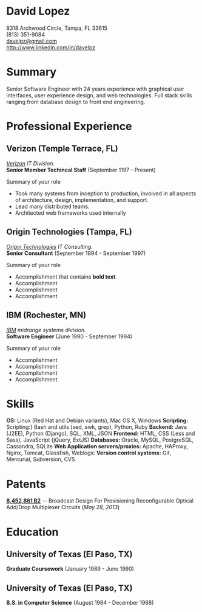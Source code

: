 # David Lopez
8318 Archwood Circle, Tampa, FL 33615  
(813) 351-9084  
davelpz@gmail.com  
http://www.linkedin.com/in/davelpz

# Summary
Senior Software Engineer with 24 years experience  with graphical  user interfaces, user experience design, and web technologies.  Full stack skills ranging from database design to front end engineering.

# Professional Experience
## Verizon (Temple Terrace, FL)
*[Verizon](http://verizon.com) IT Division.*  
**Senior Member Techincal Staff** (September 1197 - Present)

Summary of your role
- Took many systems from inception to production, involved in all aspects of architecture, design, implementation, and support.
- Lead many distributed teams.
- Architected web frameworks used internally

## Origin Technologies (Tampa, FL)
*[Origin Technologies](http://www.origintechnologies.com/) IT Consulting.*  
**Senior Consultant** (September 1994 - September 1997)

Summary of your role

- Accomplishment that contains **bold text**.
- Accomplishment
- Accomplishment
- Accomplishment

## IBM (Rochester, MN)
*[IBM](http://www.ibm.com) midrange systems division.*  
**Software Engineer** (June 1990 - September 1994)

Summary of your role

- Accomplishment
- Accomplishment
- Accomplishment
- Accomplishment

# Skills
**OS:** Linux (Red Hat and Debian variants), Mac OS X, Windows
**Scripting:** Scripting:} Bash and utils (sed, awk, grep), Python, Ruby
**Backend:** Java (J2EE), Python (Django), SQL, XML, JSON
**Frontend:** HTML, CSS (Less and Sass), JavaScript (jQuery, ExtJS)
**Databases:** Oracle, MySQL, PostgreSQL, Cassandra, SQLite
**Web Application servers/proxies:** Apache, HAProxy, Nginx, Tomcat, Glassfish, Weblogic
**Version control systems:** Git, Mercurial, Subversion, CVS

# Patents
**[8,452,861 B2](http://patft.uspto.gov/netacgi/nph-Parser?Sect1=PTO2&Sect2=HITOFF&p=1&u=%2Fnetahtml%2FPTO%2Fsearch-bool.html&r=1&f=G&l=50&co1=AND&d=PTXT&s1=8452861.PN.&OS=PN/8452861&RS=PN/8452861)** -- Broadcast Design For Provisioning Reconfigurable Optical Add/Drop Multiplexer Circuits (*May 28, 2013*)

# Education
## University of Texas (El Paso, TX)
**Graduate Coursework** (January 1989 - June 1990)
## University of Texas (El Paso, TX)
**B.S. in Computer Science** (August 1984 - December 1988)





